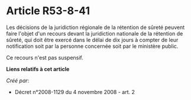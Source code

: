 # Article R53-8-41

Les décisions de la juridiction régionale de la rétention de sûreté peuvent faire l'objet d'un recours devant la juridiction
nationale de la rétention de sûreté, qui doit être exercé dans le délai de dix jours à compter de leur notification soit par
la personne concernée soit par le ministère public. 

Ce recours n'est pas suspensif.

**Liens relatifs à cet article**

_Créé par_:

  - Décret n°2008-1129 du 4 novembre 2008 - art. 2
